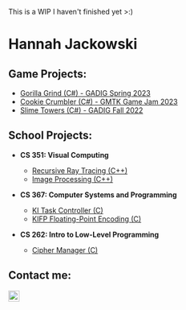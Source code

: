 This is a WIP I haven't finished yet >:)

<h1>Hannah Jackowski </h1>

<h2> Game Projects: </h2>

- [Gorilla Grind (C#) - GADIG Spring 2023](https://gadig.itch.io/gorilla-grind)
- [Cookie Crumbler (C#) - GMTK Game Jam 2023](https://mx-pixie-xoxo.itch.io/cookie-crumbler)
- [Slime Towers (C#) - GADIG Fall 2022](https://gadig.itch.io/slime-towers)


  
<h2> School Projects: </h2>

- <b>CS 351: Visual Computing </b>
  - [Recursive Ray Tracing (C++)](https://github.com/hannahjackowski/REPOURL)
  - [Image Processing (C++)](https://github.com/hannahjackowski/REPOURL)

- <b>CS 367: Computer Systems and Programming </b>
  - [KI Task Controller (C)](https://github.com/hannahjackowski/REPOURL)
  - [KIFP Floating-Point Encoding (C)](https://github.com/hannahjackowski/REPOURL)
- <b>CS 262: Intro to Low-Level Programming </b>
  - [Cipher Manager (C)](https://github.com/hannahjackowski/REPOURL)
  

<h2> Contact me:</h2>

[<img align="left" alt="HannahJackowski | LinkedIn" width="22px" src="https://cdn.jsdelivr.net/npm/simple-icons@v3/icons/linkedin.svg" />][linkedin]

[linkedin]: https://www.linkedin.com/in/hannah-jackowski-7a3b7b25a

